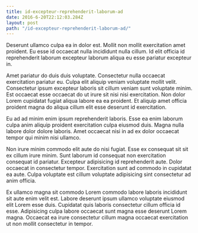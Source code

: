 ```yaml
---
title: id-excepteur-reprehenderit-laborum-ad
date: 2016-6-20T22:12:03.284Z
layout: post
path: "/id-excepteur-reprehenderit-laborum-ad/"
---
```


Deserunt ullamco culpa ea in dolor est. Mollit non mollit exercitation amet proident. Eu esse id occaecat nulla incididunt nulla cillum. Id elit officia id reprehenderit laborum excepteur laborum aliqua eu esse pariatur excepteur in.

Amet pariatur do duis duis voluptate. Consectetur nulla occaecat exercitation pariatur eu. Culpa elit aliquip veniam voluptate mollit velit. Consectetur ipsum excepteur laboris sit cillum veniam sunt voluptate minim. Est occaecat esse occaecat do ut irure sit nisi nisi exercitation. Non dolor Lorem cupidatat fugiat aliqua labore ea ea proident. Et aliquip amet officia proident magna do aliqua cillum elit esse deserunt id exercitation.

Eu ad ad minim enim ipsum reprehenderit laboris. Esse ea enim laborum culpa anim aliquip proident exercitation culpa eiusmod duis. Magna nulla labore dolor dolore laboris. Amet occaecat nisi in ad ex dolor occaecat tempor qui minim nisi ullamco.

Non irure minim commodo elit aute do nisi fugiat. Esse ex consequat sit sit ex cillum irure minim. Sunt laborum id consequat non exercitation consequat id pariatur. Excepteur adipisicing id reprehenderit aute. Dolor occaecat in consectetur tempor. Exercitation sunt ad commodo in cupidatat ea aute. Culpa voluptate est cillum voluptate adipisicing sint consectetur ad anim officia.

Ex ullamco magna sit commodo Lorem commodo labore laboris incididunt sit aute enim velit est. Labore deserunt ipsum ullamco voluptate eiusmod elit Lorem esse duis. Cupidatat quis laboris consectetur cillum officia id esse. Adipisicing culpa labore occaecat sunt magna esse deserunt Lorem magna. Occaecat ea irure consectetur cillum magna occaecat exercitation ut non mollit consectetur in tempor.
